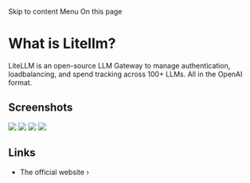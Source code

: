 Skip to content
Menu
On this page
# What is Litellm? ​
LiteLLM is an open-source LLM Gateway to manage authentication, loadbalancing, and spend tracking across 100+ LLMs. All in the OpenAI format.
## Screenshots ​
![](https://coolify.io/docs/images/services/litellm1.avif)
![](https://coolify.io/docs/images/services/litellm2.avif)
![](https://coolify.io/docs/images/services/litellm3.avif)
![](https://coolify.io/docs/images/services/litellm4.avif)
## Links ​
  * The official website ›


